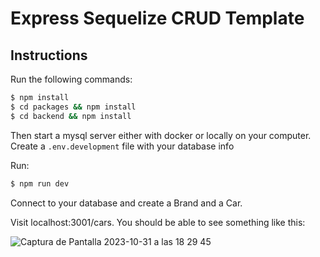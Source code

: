 # Express Sequelize CRUD Template

## Instructions

Run the following commands:

```bash
$ npm install
$ cd packages && npm install
$ cd backend && npm install
```
Then start a mysql server either with docker or locally on your computer.
Create a `.env.development` file with your database info

Run:

```bash
$ npm run dev
```

Connect to your database and create a Brand and a Car.

Visit localhost:3001/cars. You should be able to see something like this:

![Captura de Pantalla 2023-10-31 a las 18 29 45](https://github.com/xavi-tristancho/express-sequelize-crud/assets/5893130/f2a5651b-c025-455b-b7cb-056e7e159d17)
